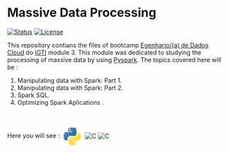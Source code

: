 # Massive Data Processing

[![Status](https://img.shields.io/badge/status-active-success.svg)]()
[![License](https://img.shields.io/badge/license-MIT-blue.svg)](/LICENSE)

This repository contians the files of bootcamp [Egenhario/(a) de Dados Cloud](https://www.igti.com.br/bootcamp/engenheiro-de-dados-cloud) do [IGTI](https://www.igti.com.br/) module 3. This module was dedicated to studying the processing of massive data by using [Pyspark](https://spark.apache.org/docs/latest/api/python/). The topics covered here will be :

1. Manipulating data with Spark: Part 1.
2. Manipulating data with Spark: Part 2.
3. Spark SQL.
4. Optimizing Spark Aplications .

&nbsp;
&nbsp;

Here you will see : 
 <img align="center" alt="Python" height="50" width="50" src="https://raw.githubusercontent.com/devicons/devicon/master/icons/python/python-original.svg"> <img align="center" alt="C" height="50" width="50" src="https://www.instana.com/media/01_INSTANA_IconSet_ApacheSpark.svg"> <img align="center" alt="C" height="50" width="50" src="https://symbols.getvecta.com/stencil_28/61_sql-database-generic.90b41636a8.svg">

